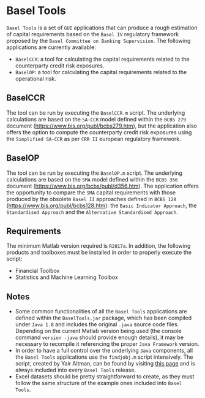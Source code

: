 # Basel Tools

`Basel Tools` is a set of `GUI` applications that can produce a rough estimation of capital requirements based on the `Basel IV` regulatory framework proposed by the `Basel Committee on Banking Supervision`. The following applications are currently available:
* `BaselCCR`: a tool for calculating the capital requirements related to the counterparty credit risk exposures.
* `BaselOP`: a tool for calculating the capital requirements related to the operational risk.

## BaselCCR

The tool can be run by executing the `BaselCCR.m` script. The underlying calculations are based on the `SA-CCR` model defined within the `BCBS 279` document (https://www.bis.org/publ/bcbs279.htm), but the application also offers the option to compute the counterparty credit risk exposures using the `Simplified SA-CCR` as per `CRR II` european regulatory framework.

## BaselOP

The tool can be run by executing the `BaselOP.m` script. The underlying calculations are based on the `SMA` model defined within the `BCBS 356` document (https://www.bis.org/bcbs/publ/d356.htm). The application offers the opportunity to compare the `SMA` capital requirements with those produced by the obsolete `Basel II` approaches defined in `BCBS 128` (https://www.bis.org/publ/bcbs128.htm): the `Basic Indicator Approach`, the `Standardised Approach` and the `Alternative Standardised Approach`.

## Requirements

The minimum Matlab version required is `R2017a`. In addition, the following products and toolboxes must be installed in order to properly execute the script:
* Financial Toolbox
* Statistics and Machine Learning Toolbox

## Notes

* Some common functionalities of all the `Basel Tools` applications are defined within the `BaselTools.jar` package, which has been compiled under `Java 1.8` and includes the original `.java` source code files. Depending on the current Matlab version being used (the console command `version -java` should provide enough details), it may be necessary to recompile it referencing the proper `Java Framework` version.
* In order to have a full control over the underlying `Java` components, all the `Basel Tools` applications use the `findjobj.m` script intensively. The script, created by Yair Altman, can be found by visiting [this page](https://it.mathworks.com/matlabcentral/fileexchange/14317-findjobj-find-java-handles-of-matlab-graphic-objects) and is always included into every `Basel Tools` release.
* Excel datasets should be pretty straightforward to create, as they must follow the same structure of the example ones included into `Basel Tools`.
